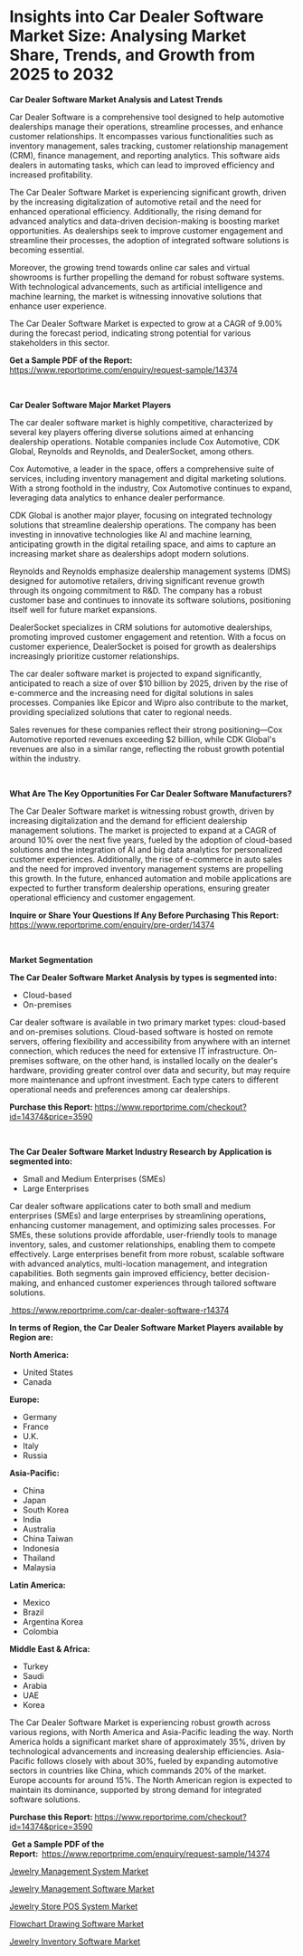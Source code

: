 <p><h1>Insights into Car Dealer Software Market Size: Analysing Market Share, Trends, and Growth from 2025 to 2032</h1></p><p><strong>Car Dealer Software Market Analysis and Latest Trends</strong></p>
<p><p>Car Dealer Software is a comprehensive tool designed to help automotive dealerships manage their operations, streamline processes, and enhance customer relationships. It encompasses various functionalities such as inventory management, sales tracking, customer relationship management (CRM), finance management, and reporting analytics. This software aids dealers in automating tasks, which can lead to improved efficiency and increased profitability.</p><p>The Car Dealer Software Market is experiencing significant growth, driven by the increasing digitalization of automotive retail and the need for enhanced operational efficiency. Additionally, the rising demand for advanced analytics and data-driven decision-making is boosting market opportunities. As dealerships seek to improve customer engagement and streamline their processes, the adoption of integrated software solutions is becoming essential.</p><p>Moreover, the growing trend towards online car sales and virtual showrooms is further propelling the demand for robust software systems. With technological advancements, such as artificial intelligence and machine learning, the market is witnessing innovative solutions that enhance user experience.</p><p>The Car Dealer Software Market is expected to grow at a CAGR of 9.00% during the forecast period, indicating strong potential for various stakeholders in this sector.</p></p>
<p><strong>Get a Sample PDF of the Report:&nbsp;</strong> <a href="https://www.reportprime.com/enquiry/request-sample/14374?utm_campaign=1991&utm_medium=2&utm_source=Github&utm_content=ia&utm_term=20032025&utm_id=car-dealer-software">https://www.reportprime.com/enquiry/request-sample/14374</a></p>
<p>&nbsp;</p>
<p><strong>Car Dealer Software Major Market Players</strong></p>
<p><p>The car dealer software market is highly competitive, characterized by several key players offering diverse solutions aimed at enhancing dealership operations. Notable companies include Cox Automotive, CDK Global, Reynolds and Reynolds, and DealerSocket, among others.</p><p>Cox Automotive, a leader in the space, offers a comprehensive suite of services, including inventory management and digital marketing solutions. With a strong foothold in the industry, Cox Automotive continues to expand, leveraging data analytics to enhance dealer performance. </p><p>CDK Global is another major player, focusing on integrated technology solutions that streamline dealership operations. The company has been investing in innovative technologies like AI and machine learning, anticipating growth in the digital retailing space, and aims to capture an increasing market share as dealerships adopt modern solutions.</p><p>Reynolds and Reynolds emphasize dealership management systems (DMS) designed for automotive retailers, driving significant revenue growth through its ongoing commitment to R&D. The company has a robust customer base and continues to innovate its software solutions, positioning itself well for future market expansions.</p><p>DealerSocket specializes in CRM solutions for automotive dealerships, promoting improved customer engagement and retention. With a focus on customer experience, DealerSocket is poised for growth as dealerships increasingly prioritize customer relationships.</p><p>The car dealer software market is projected to expand significantly, anticipated to reach a size of over $10 billion by 2025, driven by the rise of e-commerce and the increasing need for digital solutions in sales processes. Companies like Epicor and Wipro also contribute to the market, providing specialized solutions that cater to regional needs.</p><p>Sales revenues for these companies reflect their strong positioning—Cox Automotive reported revenues exceeding $2 billion, while CDK Global's revenues are also in a similar range, reflecting the robust growth potential within the industry.</p></p>
<p>&nbsp;</p>
<p><strong>What Are The Key Opportunities For Car Dealer Software Manufacturers?</strong></p>
<p><p>The Car Dealer Software market is witnessing robust growth, driven by increasing digitalization and the demand for efficient dealership management solutions. The market is projected to expand at a CAGR of around 10% over the next five years, fueled by the adoption of cloud-based solutions and the integration of AI and big data analytics for personalized customer experiences. Additionally, the rise of e-commerce in auto sales and the need for improved inventory management systems are propelling this growth. In the future, enhanced automation and mobile applications are expected to further transform dealership operations, ensuring greater operational efficiency and customer engagement.</p></p>
<p><strong>Inquire or Share Your Questions If Any Before Purchasing This Report:</strong> <a href="https://www.reportprime.com/enquiry/pre-order/14374?utm_campaign=1991&utm_medium=2&utm_source=Github&utm_content=ia&utm_term=20032025&utm_id=car-dealer-software">https://www.reportprime.com/enquiry/pre-order/14374</a></p>
<p>&nbsp;</p>
<p><strong>Market Segmentation</strong></p>
<p><strong>The Car Dealer Software Market Analysis by types is segmented into:</strong></p>
<p><ul><li>Cloud-based</li><li>On-premises</li></ul></p>
<p><p>Car dealer software is available in two primary market types: cloud-based and on-premises solutions. Cloud-based software is hosted on remote servers, offering flexibility and accessibility from anywhere with an internet connection, which reduces the need for extensive IT infrastructure. On-premises software, on the other hand, is installed locally on the dealer's hardware, providing greater control over data and security, but may require more maintenance and upfront investment. Each type caters to different operational needs and preferences among car dealerships.</p></p>
<p><strong>Purchase this Report:&nbsp;</strong><a href="https://www.reportprime.com/checkout?id=14374&price=3590&utm_campaign=1991&utm_medium=2&utm_source=Github&utm_content=ia&utm_term=20032025&utm_id=car-dealer-software">https://www.reportprime.com/checkout?id=14374&price=3590</a></p>
<p>&nbsp;</p>
<p><strong>The Car Dealer Software Market Industry Research by Application is segmented into:</strong></p>
<p><ul><li>Small and Medium Enterprises (SMEs)</li><li>Large Enterprises</li></ul></p>
<p><p>Car dealer software applications cater to both small and medium enterprises (SMEs) and large enterprises by streamlining operations, enhancing customer management, and optimizing sales processes. For SMEs, these solutions provide affordable, user-friendly tools to manage inventory, sales, and customer relationships, enabling them to compete effectively. Large enterprises benefit from more robust, scalable software with advanced analytics, multi-location management, and integration capabilities. Both segments gain improved efficiency, better decision-making, and enhanced customer experiences through tailored software solutions.</p></p>
<p><a href="https://www.reportprime.com/car-dealer-software-r14374?utm_campaign=1991&utm_medium=2&utm_source=Github&utm_content=ia&utm_term=20032025&utm_id=car-dealer-software">&nbsp;https://www.reportprime.com/car-dealer-software-r14374</a></p>
<p><strong>In terms of Region, the Car Dealer Software Market Players available by Region are:</strong></p>
<p>
    <p> <strong> North America: </strong>
        <ul>
            <li>United States</li>
            <li>Canada</li>
        </ul>
        </p> 
    <p> <strong> Europe: </strong>
        <ul>
            <li>Germany</li>
            <li>France</li>
            <li>U.K.</li>
            <li>Italy</li>
            <li>Russia</li>
        </ul>
        </p> 
    <p> <strong> Asia-Pacific: </strong>
        <ul>
            <li>China</li>
            <li>Japan</li>
            <li>South Korea</li>
            <li>India</li>
            <li>Australia</li>
            <li>China Taiwan</li>
            <li>Indonesia</li>
            <li>Thailand</li>
            <li>Malaysia</li>
        </ul>
        </p> 
    <p> <strong> Latin America: </strong>
        <ul>
            <li>Mexico</li>
            <li>Brazil</li>
            <li>Argentina Korea</li>
            <li>Colombia</li>
        </ul>
        </p> 
    <p> <strong> Middle East & Africa: </strong>
        <ul>
            <li>Turkey</li>
            <li>Saudi</li>
            <li>Arabia</li>
            <li>UAE</li>
            <li>Korea</li>
        </ul>
    </p>
    </p>
<p><p>The Car Dealer Software Market is experiencing robust growth across various regions, with North America and Asia-Pacific leading the way. North America holds a significant market share of approximately 35%, driven by technological advancements and increasing dealership efficiencies. Asia-Pacific follows closely with about 30%, fueled by expanding automotive sectors in countries like China, which commands 20% of the market. Europe accounts for around 15%. The North American region is expected to maintain its dominance, supported by strong demand for integrated software solutions.</p></p>
<p><strong>Purchase this Report: </strong><a href="https://www.reportprime.com/checkout?id=14374&price=3590&utm_campaign=1991&utm_medium=2&utm_source=Github&utm_content=ia&utm_term=20032025&utm_id=car-dealer-software">https://www.reportprime.com/checkout?id=14374&price=3590</a></p>
<p>&nbsp;<strong>Get a Sample PDF of the Report:&nbsp;&nbsp;</strong><a href="https://www.reportprime.com/enquiry/request-sample/14374?utm_campaign=1991&utm_medium=2&utm_source=Github&utm_content=ia&utm_term=20032025&utm_id=car-dealer-software">https://www.reportprime.com/enquiry/request-sample/14374</a></p>
<p><strong></strong></p>
<p><p><a href="https://github.com/alawnhvicay/Market-Research-Report-List-1/blob/main/jewelry-management-system-market.md?utm_campaign=1991&utm_medium=2&utm_source=Github&utm_content=ia&utm_term=20032025&utm_id=car-dealer-software">Jewelry Management System Market</a></p><p><a href="https://github.com/wraggfomath/Market-Research-Report-List-1/blob/main/jewelry-management-software-market.md?utm_campaign=1991&utm_medium=2&utm_source=Github&utm_content=ia&utm_term=20032025&utm_id=car-dealer-software">Jewelry Management Software Market</a></p><p><a href="https://github.com/gfellcincot4/Market-Research-Report-List-1/blob/main/jewelry-store-pos-system-market.md?utm_campaign=1991&utm_medium=2&utm_source=Github&utm_content=ia&utm_term=20032025&utm_id=car-dealer-software">Jewelry Store POS System Market</a></p><p><a href="https://github.com/haagarocapmj/Market-Research-Report-List-1/blob/main/flowchart-drawing-software-market.md?utm_campaign=1991&utm_medium=2&utm_source=Github&utm_content=ia&utm_term=20032025&utm_id=car-dealer-software">Flowchart Drawing Software Market</a></p><p><a href="https://github.com/countpapajwp/Market-Research-Report-List-1/blob/main/jewelry-inventory-software-market.md?utm_campaign=1991&utm_medium=2&utm_source=Github&utm_content=ia&utm_term=20032025&utm_id=car-dealer-software">Jewelry Inventory Software Market</a></p></p>
